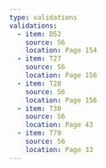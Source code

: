 ```yaml
---
type: validations
validations:
  - item: D52
    source: S6
    location: Page 154
  - item: T27
    source: S6
    location: Page 156
  - item: T28
    source: S6
    location: Page 156
  - item: T30
    source: S6
    location: Page 43
  - item: T79
    source: S6
    location: Page 33
---
```

